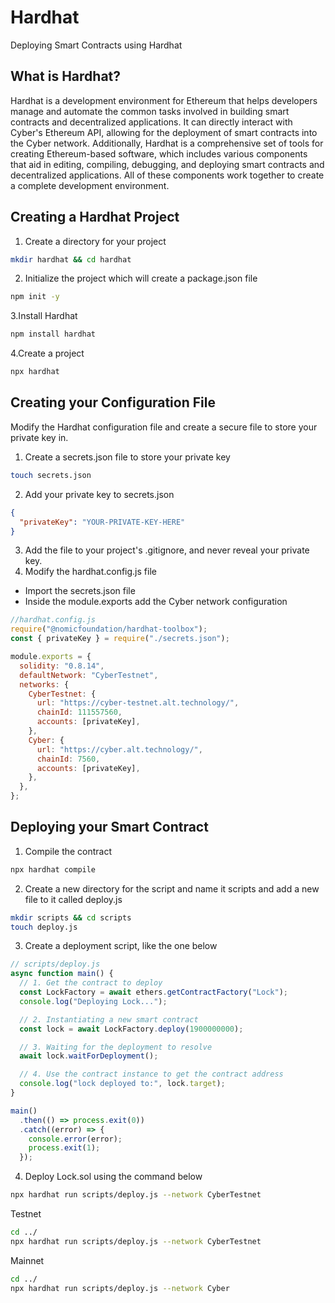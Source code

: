 # Hardhat

Deploying Smart Contracts using Hardhat

## What is Hardhat?

Hardhat is a development environment for Ethereum that helps developers manage and automate the common tasks involved in building smart contracts and decentralized applications. It can directly interact with Cyber's Ethereum API, allowing for the deployment of smart contracts into the Cyber network. Additionally, Hardhat is a comprehensive set of tools for creating Ethereum-based software, which includes various components that aid in editing, compiling, debugging, and deploying smart contracts and decentralized applications. All of these components work together to create a complete development environment.

## Creating a Hardhat Project


1. Create a directory for your project

```bash
mkdir hardhat && cd hardhat
```

2. Initialize the project which will create a package.json file

```bash
npm init -y
```

3.Install Hardhat

```bash
npm install hardhat
```

4.Create a project

```bash
npx hardhat
```

## Creating your Configuration File

Modify the Hardhat configuration file and create a secure file to store your private key in.

1. Create a secrets.json file to store your private key

```bash
touch secrets.json
```

2. Add your private key to secrets.json

```json
{
  "privateKey": "YOUR-PRIVATE-KEY-HERE"
}
```

3. Add the file to your project's .gitignore, and never reveal your private key.
4. Modify the hardhat.config.js file

- Import the secrets.json file
- Inside the module.exports add the Cyber network configuration

```js
//hardhat.config.js
require("@nomicfoundation/hardhat-toolbox");
const { privateKey } = require("./secrets.json");

module.exports = {
  solidity: "0.8.14",
  defaultNetwork: "CyberTestnet",
  networks: {
    CyberTestnet: {
      url: "https://cyber-testnet.alt.technology/",
      chainId: 111557560,
      accounts: [privateKey],
    },
    Cyber: {
      url: "https://cyber.alt.technology/",
      chainId: 7560,
      accounts: [privateKey],
    },
  },
};
```

## Deploying your Smart Contract

1. Compile the contract

```bash
npx hardhat compile
```

2. Create a new directory for the script and name it scripts and add a new file to it called deploy.js

```bash
mkdir scripts && cd scripts
touch deploy.js
```

3. Create a deployment script, like the one below

```js
// scripts/deploy.js
async function main() {
  // 1. Get the contract to deploy
  const LockFactory = await ethers.getContractFactory("Lock");
  console.log("Deploying Lock...");

  // 2. Instantiating a new smart contract
  const lock = await LockFactory.deploy(1900000000);

  // 3. Waiting for the deployment to resolve
  await lock.waitForDeployment();

  // 4. Use the contract instance to get the contract address
  console.log("lock deployed to:", lock.target);
}

main()
  .then(() => process.exit(0))
  .catch((error) => {
    console.error(error);
    process.exit(1);
  });
```

4. Deploy Lock.sol using the command below

```bash
npx hardhat run scripts/deploy.js --network CyberTestnet
```

Testnet
```bash
cd ../
npx hardhat run scripts/deploy.js --network CyberTestnet
```

Mainnet
```bash
cd ../
npx hardhat run scripts/deploy.js --network Cyber
```
